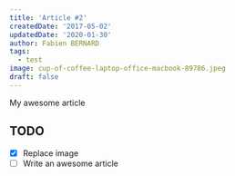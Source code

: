 ```yaml
---
title: 'Article #2'
createdDate: '2017-05-02'
updatedDate: '2020-01-30'
author: Fabien BERNARD
tags:
  - test
image: cup-of-coffee-laptop-office-macbook-89786.jpeg
draft: false
---
```


My awesome article

## TODO

-   [x] Replace image
-   [ ] Write an awesome article
